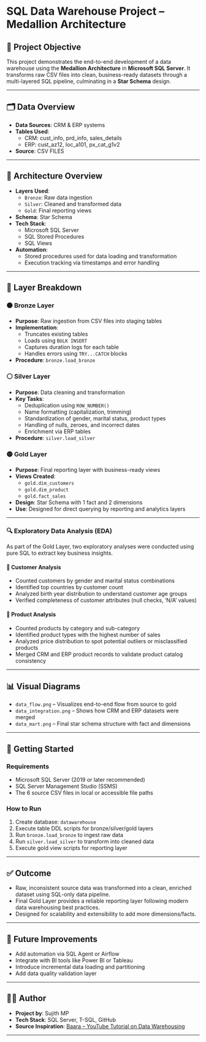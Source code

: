 # SQL Data Warehouse Project – Medallion Architecture

## 📌 Project Objective

This project demonstrates the end-to-end development of a data warehouse using the **Medallion Architecture** in **Microsoft SQL Server**. It transforms raw CSV files into clean, business-ready datasets through a multi-layered SQL pipeline, culminating in a **Star Schema** design.

---

## 🗂️ Data Overview

- **Data Sources**: CRM & ERP systems  
- **Tables Used**:  
  - CRM: cust_info, prd_info, sales_details
  - ERP: cust_az12, loc_a101, px_cat_g1v2  
- **Source**: CSV FILES

---

## 🧱 Architecture Overview

- **Layers Used**:  
  - `Bronze`: Raw data ingestion  
  - `Silver`: Cleaned and transformed data  
  - `Gold`: Final reporting views  
- **Schema**: Star Schema  
- **Tech Stack**:  
  - Microsoft SQL Server  
  - SQL Stored Procedures  
  - SQL Views  
- **Automation**:  
  - Stored procedures used for data loading and transformation  
  - Execution tracking via timestamps and error handling

---

## 🔄 Layer Breakdown

### 🟤 Bronze Layer

- **Purpose**: Raw ingestion from CSV files into staging tables  
- **Implementation**:  
  - Truncates existing tables  
  - Loads using `BULK INSERT`  
  - Captures duration logs for each table  
  - Handles errors using `TRY...CATCH` blocks  
- **Procedure**: `bronze.load_bronze`

### ⚪ Silver Layer

- **Purpose**: Data cleaning and transformation  
- **Key Tasks**:
  - Deduplication using `ROW_NUMBER()`  
  - Name formatting (capitalization, trimming)  
  - Standardization of gender, marital status, product types  
  - Handling of nulls, zeroes, and incorrect dates  
  - Enrichment via ERP tables  
- **Procedure**: `silver.load_silver`

### 🟡 Gold Layer

- **Purpose**: Final reporting layer with business-ready views  
- **Views Created**:
  - `gold.dim_customers`
  - `gold.dim_product`
  - `gold.fact_sales`
- **Design**: Star Schema with 1 fact and 2 dimensions  
- **Use**: Designed for direct querying by reporting and analytics layers

---
### 🔍 Exploratory Data Analysis (EDA)

As part of the Gold Layer, two exploratory analyses were conducted using pure SQL to extract key business insights.

#### 📌 Customer Analysis
- Counted customers by gender and marital status combinations  
- Identified top countries by customer count  
- Analyzed birth year distribution to understand customer age groups  
- Verified completeness of customer attributes (null checks, ‘N/A’ values)

#### 📌 Product Analysis
- Counted products by category and sub-category  
- Identified product types with the highest number of sales  
- Analyzed price distribution to spot potential outliers or misclassified products  
- Merged CRM and ERP product records to validate product catalog consistency

---


## 📊 Visual Diagrams

- `data_flow.png` – Visualizes end-to-end flow from source to gold
- `data_integration.png` – Shows how CRM and ERP datasets were merged
- `data_mart.png` – Final star schema structure with fact and dimensions

---

## 🚀 Getting Started

### Requirements
- Microsoft SQL Server (2019 or later recommended)
- SQL Server Management Studio (SSMS)
- The 6 source CSV files in local or accessible file paths

### How to Run
1. Create database: `datawarehouse`
2. Execute table DDL scripts for bronze/silver/gold layers
3. Run `bronze.load_bronze` to ingest raw data
4. Run `silver.load_silver` to transform into cleaned data
5. Execute gold view scripts for reporting layer

---

## ✅ Outcome

- Raw, inconsistent source data was transformed into a clean, enriched dataset using SQL-only data pipeline.
- Final Gold Layer provides a reliable reporting layer following modern data warehousing best practices.
- Designed for scalability and extensibility to add more dimensions/facts.
  
---

## 🧠 Future Improvements

- Add automation via SQL Agent or Airflow
- Integrate with BI tools like Power BI or Tableau
- Introduce incremental data loading and partitioning
- Add data quality validation layer

---

## 👨‍💻 Author

- **Project by**: Sujith MP  
- **Tech Stack**: SQL Server, T-SQL, GitHub  
- **Source Inspiration**: [Baara – YouTube Tutorial on Data Warehousing](https://youtu.be/SSKVgrwhzus?si=SuQBLImJlHk-E-RX)

---
